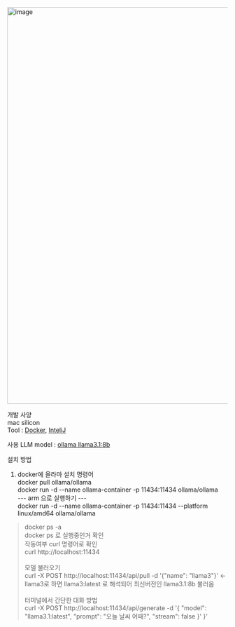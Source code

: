 <img width="905" alt="image" src="https://github.com/user-attachments/assets/97162224-c49a-46f7-bcaf-9c1f12fc7d02" />

개발 사양 <br>
mac silicon <br>
Tool : [Docker](https://www.docker.com/), [InteliJ](https://www.jetbrains.com/idea/) <br>

사용 LLM model : [ollama llama3.1:8b ](https://ollama.com/)

설치 방법
1. docker에 올라마 설치 명령어 <br>
docker pull ollama/ollama<br>
docker run -d --name ollama-container -p 11434:11434 ollama/ollama <br>
--- arm 으로 실행하기 --- <br>
docker run -d --name ollama-container -p 11434:11434 --platform linux/amd64 ollama/ollama <br>

> docker ps -a <br> docker ps 로 실행중인거 확인 <br>
> 작동여부 curl 명령어로 확인 <br> curl http://localhost:11434 <br><br>
> 모델 불러오기<br>
> curl -X POST http://localhost:11434/api/pull -d '{"name": "llama3"}' <- llama3로 하면 llama3:latest 로 해석되어 최신버전인 llama3.1:8b 불러옴<br><br>
> 터미널에서 간단한 대화 방법 <br>
> curl -X POST http://localhost:11434/api/generate -d '{
  "model": "llama3.1:latest",
  "prompt": "오늘 날씨 어때?",
  "stream": false
}'
}'
